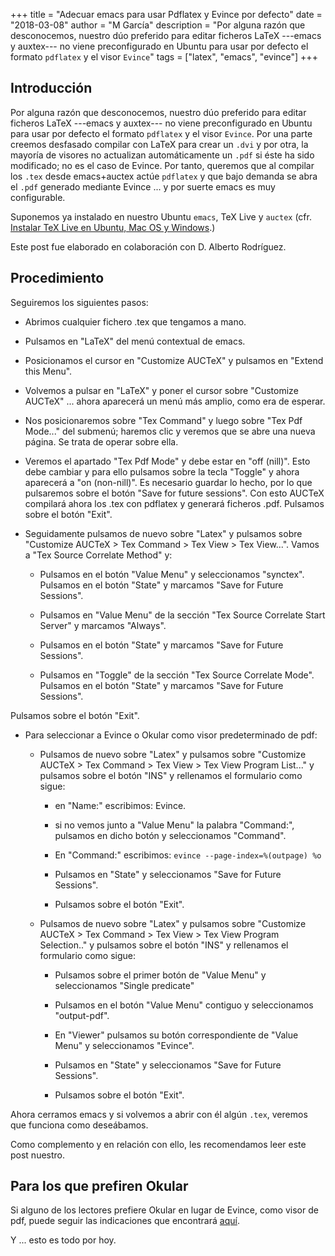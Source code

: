 +++
title = "Adecuar emacs para usar Pdflatex y Evince por defecto"
date =  "2018-03-08"
author =  "M García"
description = "Por alguna razón que desconocemos, nuestro dúo preferido para editar ficheros LaTeX ---emacs y auxtex--- no viene preconfigurado en Ubuntu para usar por defecto el formato `pdflatex` y el visor `Evince`"
tags = ["latex", "emacs", "evince"]
+++

## Introducción

Por alguna razón que desconocemos, nuestro dúo preferido para editar ficheros LaTeX ---emacs y auxtex--- no viene preconfigurado en Ubuntu para usar por defecto el formato `pdflatex` y el visor `Evince`. Por una parte creemos desfasado compilar con LaTeX para crear un `.dvi` y por otra, la mayoría de visores no actualizan automáticamente un `.pdf` si éste ha sido modificado; no es el caso de Evince. Por tanto, queremos que al compilar los `.tex` desde emacs+auctex actúe `pdflatex` y que bajo demanda se abra el `.pdf` generado mediante Evince ... y por suerte emacs es muy configurable.

Suponemos ya instalado en nuestro Ubuntu `emacs`, TeX Live y `auctex` (cfr. [Instalar TeX Live en Ubuntu, Mac OS y Windows](https://wildunix.es/posts/instalar-tex-live-en-ubuntu-mac-os-y-windows/).)

Este post fue elaborado en colaboración con D. Alberto Rodríguez.

## Procedimiento

Seguiremos los siguientes pasos:

* Abrimos cualquier fichero .tex que tengamos a mano.

* Pulsamos en "LaTeX" del menú contextual de emacs.

* Posicionamos el cursor en "Customize AUCTeX" y pulsamos en "Extend this Menu".

* Volvemos a pulsar en "LaTeX" y poner el cursor sobre "Customize AUCTeX" ... ahora aparecerá un menú más amplio, como era de esperar.

* Nos posicionaremos sobre "Tex Command" y luego sobre "Tex Pdf Mode..." del submenú; haremos clic y veremos que se abre una nueva página. Se trata de operar sobre ella.

* Veremos el apartado "Tex Pdf Mode" y debe estar en "off (nill)". Esto debe cambiar y para ello pulsamos sobre la tecla "Toggle" y ahora aparecerá a "on (non-nill)". Es necesario guardar lo hecho, por lo que pulsaremos sobre el botón "Save for future sessions". Con esto AUCTeX compilará ahora los .tex con pdflatex y generará ficheros .pdf. Pulsamos sobre el botón "Exit".

* Seguidamente pulsamos de nuevo sobre "Latex" y pulsamos  sobre "Customize AUCTeX > Tex Command > Tex View > Tex View...". Vamos a "Tex Source Correlate Method" y:                       

	* Pulsamos en el botón "Value Menu" y seleccionamos "synctex". Pulsamos en el botón "State" y marcamos "Save for Future Sessions".

	* Pulsamos en "Value Menu" de la sección "Tex Source Correlate Start Server" y marcamos "Always".

	* Pulsamos en el botón "State" y marcamos "Save for Future Sessions".

	* Pulsamos en "Toggle" de la sección "Tex Source Correlate Mode". Pulsamos en el botón "State" y marcamos "Save for Future Sessions".

Pulsamos sobre el botón "Exit".

* Para seleccionar a Evince o Okular  como visor predeterminado de pdf:

	* Pulsamos de nuevo sobre "Latex" y pulsamos sobre "Customize AUCTeX > Tex Command > Tex View > Tex View Program List..." y pulsamos sobre el botón "INS" y rellenamos el formulario como sigue:

	    * en "Name:" escribimos:  Evince.

		* si no vemos junto a "Value Menu" la palabra "Command:", pulsamos en dicho botón y seleccionamos "Command".

		* En "Command:" escribimos: `evince --page-index=%(outpage) %o`

		* Pulsamos en "State" y seleccionamos "Save for Future Sessions".

		* Pulsamos sobre el botón "Exit".

	* Pulsamos de nuevo sobre "Latex" y pulsamos  sobre "Customize AUCTeX > Tex Command > Tex View > Tex View Program Selection.." y pulsamos sobre el botón "INS" y rellenamos el formulario como sigue:

	    * Pulsamos sobre el primer botón de "Value Menu" y seleccionamos "Single predicate"

		* Pulsamos en el  botón "Value Menu" contiguo y seleccionamos "output-pdf".

		* En "Viewer" pulsamos su botón correspondiente de "Value Menu" y seleccionamos "Evince".

		* Pulsamos en "State" y seleccionamos "Save for Future Sessions".

		* Pulsamos sobre el botón "Exit".

Ahora cerramos emacs y si volvemos a abrir con él algún `.tex`, veremos que funciona como deseábamos.

Como complemento y en relación con ello, les recomendamos leer este post nuestro.

## Para los que prefiren Okular

Si alguno de los lectores prefiere Okular en lugar de Evince, como visor de pdf,  puede seguir las indicaciones  que encontrará [aquí](http://mathieu.3maisons.org/wordpress/how-to-configure-emacs-and-auctex-to-work-with-a-pdf-viewer).

Y ... esto es todo por hoy.
